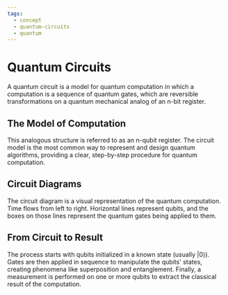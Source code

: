 ```yaml
---
tags:
  - concept
  - quantum-circuits
  - quantum
---
```

# Quantum Circuits

A quantum circuit is a model for quantum computation in which a computation is a sequence of quantum gates, which are reversible transformations on a quantum mechanical analog of an n-bit register.

## The Model of Computation
This analogous structure is referred to as an n-qubit register. The circuit model is the most common way to represent and design quantum algorithms, providing a clear, step-by-step procedure for quantum computation.

## Circuit Diagrams
The circuit diagram is a visual representation of the quantum computation. Time flows from left to right. Horizontal lines represent qubits, and the boxes on those lines represent the quantum gates being applied to them.

## From Circuit to Result
The process starts with qubits initialized in a known state (usually |0⟩). Gates are then applied in sequence to manipulate the qubits' states, creating phenomena like superposition and entanglement. Finally, a measurement is performed on one or more qubits to extract the classical result of the computation.
